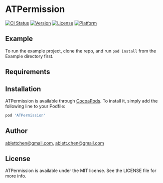 # ATPermission

[![CI Status](https://img.shields.io/travis/ablettchen@gmail.com/ATPermission.svg?style=flat)](https://travis-ci.org/ablettchen@gmail.com/ATPermission)
[![Version](https://img.shields.io/cocoapods/v/ATPermission.svg?style=flat)](https://cocoapods.org/pods/ATPermission)
[![License](https://img.shields.io/cocoapods/l/ATPermission.svg?style=flat)](https://cocoapods.org/pods/ATPermission)
[![Platform](https://img.shields.io/cocoapods/p/ATPermission.svg?style=flat)](https://cocoapods.org/pods/ATPermission)

## Example

To run the example project, clone the repo, and run `pod install` from the Example directory first.

## Requirements

## Installation

ATPermission is available through [CocoaPods](https://cocoapods.org). To install
it, simply add the following line to your Podfile:

```ruby
pod 'ATPermission'
```

## Author

ablettchen@gmail.com, ablett.chen@gmail.com

## License

ATPermission is available under the MIT license. See the LICENSE file for more info.
